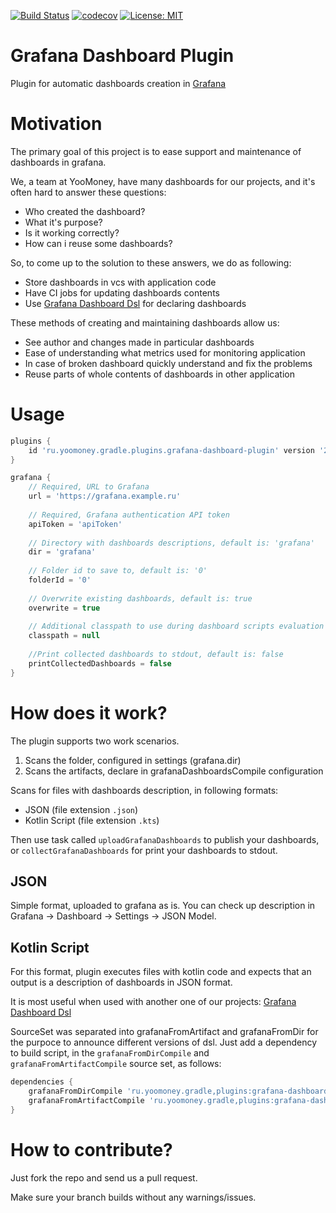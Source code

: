 [![Build Status](https://api.travis-ci.com/yoomoney-gradle-plugins/grafana-dashboard-plugin.svg?branch=master)](https://travis-ci.com/yoomoney-gradle-plugins/grafana-dashboard-plugin)
[![codecov](https://codecov.io/gh/yoomoney-gradle-plugins/grafana-dashboard-plugin/branch/master/graph/badge.svg)](https://codecov.io/gh/yoomoney-gradle-plugins/grafana-dashboard-plugin)
[![License: MIT](https://img.shields.io/badge/License-MIT-yellow.svg)](https://opensource.org/licenses/MIT)

# Grafana Dashboard Plugin

Plugin for automatic dashboards creation in [Grafana](https://grafana.com)

# Motivation

The primary goal of this project is to ease support and maintenance of dashboards in grafana. 

We, a team at YooMoney, have many dashboards for our projects, and it's often hard to answer these questions:

* Who created the dashboard?
* What it's purpose?
* Is it working correctly?
* How can i reuse some dashboards?

So, to come up to the solution to these answers, we do as following:

* Store dashboards in vcs with application code
* Have CI jobs for updating dashboards contents
* Use [Grafana Dashboard Dsl](https://github.com/yoomoney-tech/grafana-dashboard-dsl) for declaring dashboards

These methods of creating and maintaining dashboards allow us:

* See author and changes made in particular dashboards
* Ease of understanding what metrics used for monitoring application
* In case of broken dashboard quickly understand and fix the problems
* Reuse parts of whole contents of dashboards in other application

# Usage

```groovy
plugins {
    id 'ru.yoomoney.gradle.plugins.grafana-dashboard-plugin' version '2.0.5'
}

grafana {
    // Required, URL to Grafana
    url = 'https://grafana.example.ru'
    
    // Required, Grafana authentication API token 
    apiToken = 'apiToken'
    
    // Directory with dashboards descriptions, default is: 'grafana'
    dir = 'grafana'
    
    // Folder id to save to, default is: '0'
    folderId = '0'
    
    // Overwrite existing dashboards, default is: true    
    overwrite = true
    
    // Additional classpath to use during dashboard scripts evaluation
    classpath = null
   
    //Print collected dashboards to stdout, default is: false
    printCollectedDashboards = false
}
```

# How does it work?

The plugin supports two work scenarios.
1. Scans the folder, configured in settings (grafana.dir)
2. Scans the artifacts, declare in grafanaDashboardsCompile configuration

Scans for files with dashboards description, in following formats:

* JSON (file extension `.json`)
* Kotlin Script (file extension `.kts`)

Then use task called `uploadGrafanaDashboards` to publish your dashboards, or `collectGrafanaDashboards` for print 
your dashboards to stdout.

## JSON

Simple format, uploaded to grafana as is.
You can check up description in Grafana -> Dashboard -> Settings -> JSON Model.

## Kotlin Script

For this format, plugin executes files with kotlin code and expects that
an output is a description of dashboards in JSON format.

It is most useful when used with another one of our projects: [Grafana Dashboard Dsl](https://github.com/yoomoney-tech/grafana-dashboard-dsl)

SourceSet was separated into grafanaFromArtifact and grafanaFromDir for the purpoce to announce different versions of dsl.
Just add a dependency to build script, in the `grafanaFromDirCompile` and `grafanaFromArtifactCompile` source set, 
as follows:

```groovy
dependencies {
    grafanaFromDirCompile 'ru.yoomoney.gradle,plugins:grafana-dashboard-dsl:1.2.0'
    grafanaFromArtifactCompile 'ru.yoomoney.gradle,plugins:grafana-dashboard-dsl:1.1.0'
}
```

# How to contribute?

Just fork the repo and send us a pull request.

Make sure your branch builds without any warnings/issues.